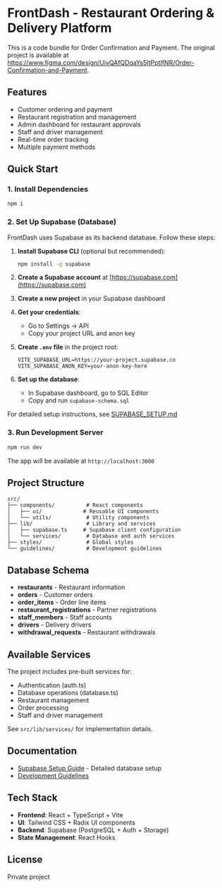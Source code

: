 
  # FrontDash - Restaurant Ordering & Delivery Platform

  This is a code bundle for Order Confirmation and Payment. The original project is available at https://www.figma.com/design/UivQAfQDqaYs5ItPptIfNR/Order-Confirmation-and-Payment.

  ## Features

  - Customer ordering and payment
  - Restaurant registration and management
  - Admin dashboard for restaurant approvals
  - Staff and driver management
  - Real-time order tracking
  - Multiple payment methods

  ## Quick Start

  ### 1. Install Dependencies

  ```bash
  npm i
  ```

  ### 2. Set Up Supabase (Database)

  FrontDash uses Supabase as its backend database. Follow these steps:

  1. **Install Supabase CLI** (optional but recommended):
     ```bash
     npm install -g supabase
     ```

  2. **Create a Supabase account** at [https://supabase.com](https://supabase.com)

  3. **Create a new project** in your Supabase dashboard

  4. **Get your credentials**:
     - Go to Settings → API
     - Copy your project URL and anon key

  5. **Create `.env` file** in the project root:
     ```env
     VITE_SUPABASE_URL=https://your-project.supabase.co
     VITE_SUPABASE_ANON_KEY=your-anon-key-here
     ```

  6. **Set up the database**:
     - In Supabase dashboard, go to SQL Editor
     - Copy and run `supabase-schema.sql`

  For detailed setup instructions, see [SUPABASE_SETUP.md](./SUPABASE_SETUP.md)

  ### 3. Run Development Server

  ```bash
  npm run dev
  ```

  The app will be available at `http://localhost:3000`

  ## Project Structure

  ```
  src/
  ├── components/          # React components
  │   ├── ui/             # Reusable UI components
  │   └── utils/           # Utility components
  ├── lib/                 # Library and services
  │   ├── supabase.ts     # Supabase client configuration
  │   └── services/        # Database and auth services
  ├── styles/              # Global styles
  └── guidelines/          # Development guidelines
  ```

  ## Database Schema

  - **restaurants** - Restaurant information
  - **orders** - Customer orders
  - **order_items** - Order line items
  - **restaurant_registrations** - Partner registrations
  - **staff_members** - Staff accounts
  - **drivers** - Delivery drivers
  - **withdrawal_requests** - Restaurant withdrawals

  ## Available Services

  The project includes pre-built services for:
  - Authentication (auth.ts)
  - Database operations (database.ts)
  - Restaurant management
  - Order processing
  - Staff and driver management

  See `src/lib/services/` for implementation details.

  ## Documentation

  - [Supabase Setup Guide](./SUPABASE_SETUP.md) - Detailed database setup
  - [Development Guidelines](./src/guidelines/Guidelines.md)

  ## Tech Stack

  - **Frontend**: React + TypeScript + Vite
  - **UI**: Tailwind CSS + Radix UI components
  - **Backend**: Supabase (PostgreSQL + Auth + Storage)
  - **State Management**: React Hooks

  ## License

  Private project
  
